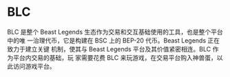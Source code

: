 # BLC

BLC 是整个 Beast Legends 生态作为交易和交互基础使用的工具，也是整个平台中的唯 一治理代币，它是构建在 BSC 上的 BEP-20 代币。Beast Legends 正在致力于建立关键 机制，使其与 Beast Legends 平台及其价值紧密相连。BLC 作为平台内交易的基础，玩 家需要花费 BLC 来玩游戏，在交易平台购入神兽蛋，以此访问游戏平台。
